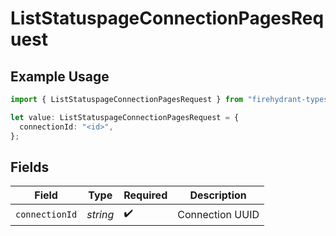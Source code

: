 # ListStatuspageConnectionPagesRequest

## Example Usage

```typescript
import { ListStatuspageConnectionPagesRequest } from "firehydrant-typescript-sdk/models/operations";

let value: ListStatuspageConnectionPagesRequest = {
  connectionId: "<id>",
};
```

## Fields

| Field              | Type               | Required           | Description        |
| ------------------ | ------------------ | ------------------ | ------------------ |
| `connectionId`     | *string*           | :heavy_check_mark: | Connection UUID    |